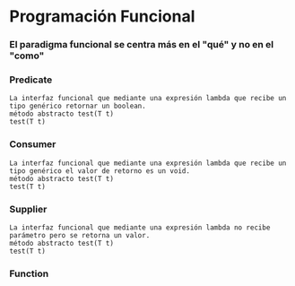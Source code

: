 # Programación Funcional
### El paradigma funcional se centra más en el "qué" y no en el "como"

### Predicate
    La interfaz funcional que mediante una expresión lambda que recibe un tipo genérico retornar un boolean.
    método abstracto test(T t)
    test(T t)

### Consumer
    La interfaz funcional que mediante una expresión lambda que recibe un tipo genérico el valor de retorno es un void.
    método abstracto test(T t)
    test(T t)

### Supplier 
    La interfaz funcional que mediante una expresión lambda no recibe parámetro pero se retorna un valor.
    método abstracto test(T t)
    test(T t)

### Function

